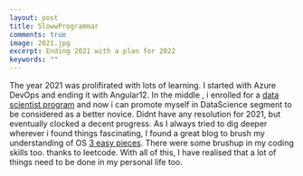 ```yaml
---
layout: post
title: SlowwProgrammar
comments: true
image: 2021.jpg
excerpt: Ending 2021 with a plan for 2022
keywords: ""
---
```

The year 2021 was prolifirated with lots of learning. I started with Azure DevOps and ending it with Angular12. In the middle , i enrolled for a [data scientist program](https://github.com/nafisdev/dataquest) and now i can promote myself in DataScience segment to be considered as a better novice. Didnt have any resolution for 2021, but eventually clocked a decent progress. As I always tried to dig deeper wherever i found things fascinating, I found a great blog to brush my understanding of OS [3 easy pieces](https://pages.cs.wisc.edu/~remzi/OSTEP/). There were some brushup in my coding skills too. thanks to leetcode. With all of this, I have realised that a lot of things need to be done in my personal life too. 
